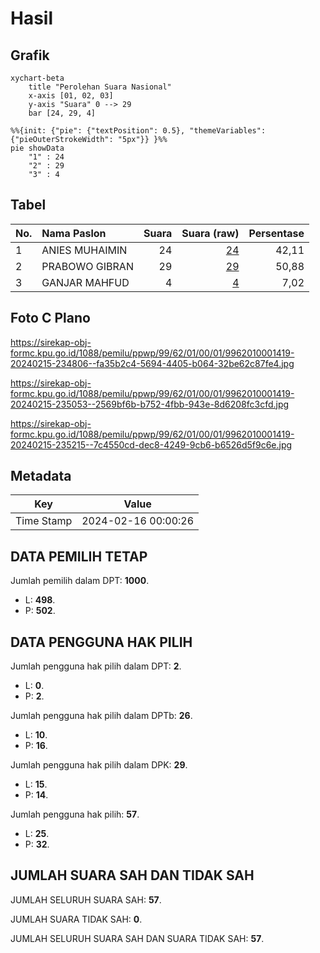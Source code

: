 # Hasil

## Grafik

```mermaid
xychart-beta
    title "Perolehan Suara Nasional"
    x-axis [01, 02, 03]
    y-axis "Suara" 0 --> 29
    bar [24, 29, 4]
```

```mermaid
%%{init: {"pie": {"textPosition": 0.5}, "themeVariables": {"pieOuterStrokeWidth": "5px"}} }%%
pie showData
    "1" : 24
    "2" : 29
    "3" : 4
```

## Tabel

| No. | Nama Paslon    | Suara | Suara (raw) | Persentase |
|:--- |:-------------- | -----:| -----------:| ----------:|
| 1   | ANIES MUHAIMIN | 24    | [24][p-1]   | 42,11      |
| 2   | PRABOWO GIBRAN | 29    | [29][p-2]   | 50,88      |
| 3   | GANJAR MAHFUD  | 4     | [4][p-3]    | 7,02       |


[p-1]: https://github.com/gigit-pemilu/pemilu-2024/blob/main/pilpres/hitung-suara/sub/99-luar-negeri/sub/62-kuala-lumpur-malaysia/sub/01-kuala-lumpur-malaysia/sub/0001-kuala-lumpur-malaysia/sub/419-tps-106/sub/paslon-1.txt
[p-2]: https://github.com/gigit-pemilu/pemilu-2024/blob/main/pilpres/hitung-suara/sub/99-luar-negeri/sub/62-kuala-lumpur-malaysia/sub/01-kuala-lumpur-malaysia/sub/0001-kuala-lumpur-malaysia/sub/419-tps-106/sub/paslon-2.txt
[p-3]: https://github.com/gigit-pemilu/pemilu-2024/blob/main/pilpres/hitung-suara/sub/99-luar-negeri/sub/62-kuala-lumpur-malaysia/sub/01-kuala-lumpur-malaysia/sub/0001-kuala-lumpur-malaysia/sub/419-tps-106/sub/paslon-3.txt

## Foto C Plano

https://sirekap-obj-formc.kpu.go.id/1088/pemilu/ppwp/99/62/01/00/01/9962010001419-20240215-234806--fa35b2c4-5694-4405-b064-32be62c87fe4.jpg

https://sirekap-obj-formc.kpu.go.id/1088/pemilu/ppwp/99/62/01/00/01/9962010001419-20240215-235053--2569bf6b-b752-4fbb-943e-8d6208fc3cfd.jpg

https://sirekap-obj-formc.kpu.go.id/1088/pemilu/ppwp/99/62/01/00/01/9962010001419-20240215-235215--7c4550cd-dec8-4249-9cb6-b6526d5f9c6e.jpg


## Metadata

| Key        | Value               |
| ---------- | ------------------- |
| Time Stamp | 2024-02-16 00:00:26 |


## DATA PEMILIH TETAP

Jumlah pemilih dalam DPT: **1000**.
 * L: **498**.
 * P: **502**.

## DATA PENGGUNA HAK PILIH

Jumlah pengguna hak pilih dalam DPT: **2**.
 * L: **0**.
 * P: **2**.

Jumlah pengguna hak pilih dalam DPTb: **26**.
 * L: **10**.
 * P: **16**.

Jumlah pengguna hak pilih dalam DPK: **29**.
 * L: **15**.
 * P: **14**.

Jumlah pengguna hak pilih: **57**.
 * L: **25**.
 * P: **32**.

## JUMLAH SUARA SAH DAN TIDAK SAH

JUMLAH SELURUH SUARA SAH: **57**.

JUMLAH SUARA TIDAK SAH: **0**.

JUMLAH SELURUH SUARA SAH DAN SUARA TIDAK SAH: **57**.


